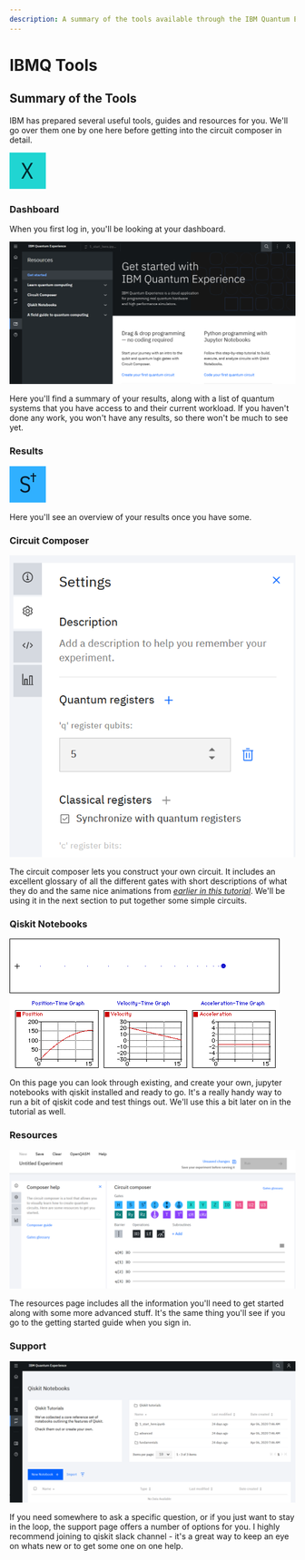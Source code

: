 ```yaml
---
description: A summary of the tools available through the IBM Quantum Experience
---
```


# IBMQ Tools

## Summary of the Tools

IBM has prepared several useful tools, guides and resources for you. We'll go over them one by one here before getting into the circuit composer in detail.

![A screenshot of the sidebar on the quantum experience webpage](../.gitbook/assets/image%20%2812%29.png)

### Dashboard

When you first log in, you'll be looking at your dashboard.

![A screenshot of the IBMQ dashboard](../.gitbook/assets/image%20%2825%29.png)

Here you'll find a summary of your results, along with a list of quantum systems that you have access to and their current workload. If you haven't done any work, you won't have any results, so there won't be much to see yet.

### Results

![A screenshot of the IBMQ results page](../.gitbook/assets/image%20%2813%29.png)

Here you'll see an overview of your results once you have some.

### Circuit Composer

![A screenshot of the IBMQ circuit composer page](../.gitbook/assets/image%20%2839%29.png)

The circuit composer lets you construct your own circuit. It includes an excellent glossary of all the different gates with short descriptions of what they do and the same nice animations from [_earlier in this tutorial_](../quantum-circuits/single-qubit-gates.md). We'll be using it in the next section to put together some simple circuits.

### Qiskit Notebooks

![A screenshot of the IBMQ qiskit notebooks page](../.gitbook/assets/image%20%2816%29.png)

On this page you can look through existing, and create your own, jupyter notebooks with qiskit installed and ready to go. It's a really handy way to run a bit of qiskit code and test things out. We'll use this a bit later on in the tutorial as well.

### Resources

![A screenshot of the IBMQ resources page](../.gitbook/assets/image%20%2826%29.png)

The resources page includes all the information you'll need to get started along with some more advanced stuff. It's the same thing you'll see if you go to the getting started guide when you sign in.

### Support

![A screenshot of the IBMQ support page](../.gitbook/assets/image%20%2815%29.png)

If you need somewhere to ask a specific question, or if you just want to stay in the loop, the support page offers a number of options for you. I highly recommend joining to qiskit slack channel - it's a great way to keep an eye on whats new or to get some one on one help.


